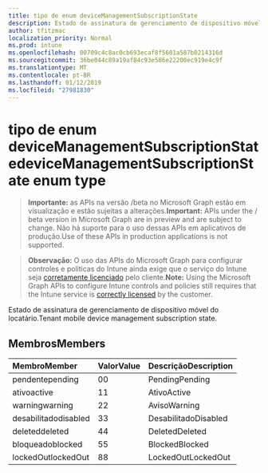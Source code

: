 ```yaml
---
title: tipo de enum deviceManagementSubscriptionState
description: Estado de assinatura de gerenciamento de dispositivo móvel do locatário.
author: tfitzmac
localization_priority: Normal
ms.prod: intune
ms.openlocfilehash: 00709c4c8ac0cb693ecaf8f5601a587b0214316d
ms.sourcegitcommit: 36be044c89a19af84c93e586e22200ec919e4c9f
ms.translationtype: MT
ms.contentlocale: pt-BR
ms.lasthandoff: 01/12/2019
ms.locfileid: "27981830"
---
```

# <a name="devicemanagementsubscriptionstate-enum-type"></a><span data-ttu-id="98bff-103">tipo de enum deviceManagementSubscriptionState</span><span class="sxs-lookup"><span data-stu-id="98bff-103">deviceManagementSubscriptionState enum type</span></span>

> <span data-ttu-id="98bff-104">**Importante:** as APIs na versão /beta no Microsoft Graph estão em visualização e estão sujeitas a alterações.</span><span class="sxs-lookup"><span data-stu-id="98bff-104">**Important:** APIs under the / beta version in Microsoft Graph are in preview and are subject to change.</span></span> <span data-ttu-id="98bff-105">Não há suporte para o uso dessas APIs em aplicativos de produção.</span><span class="sxs-lookup"><span data-stu-id="98bff-105">Use of these APIs in production applications is not supported.</span></span>

> <span data-ttu-id="98bff-106">**Observação:** O uso das APIs do Microsoft Graph para configurar controles e políticas do Intune ainda exige que o serviço do Intune seja [corretamente licenciado](https://go.microsoft.com/fwlink/?linkid=839381) pelo cliente.</span><span class="sxs-lookup"><span data-stu-id="98bff-106">**Note:** Using the Microsoft Graph APIs to configure Intune controls and policies still requires that the Intune service is [correctly licensed](https://go.microsoft.com/fwlink/?linkid=839381) by the customer.</span></span>

<span data-ttu-id="98bff-107">Estado de assinatura de gerenciamento de dispositivo móvel do locatário.</span><span class="sxs-lookup"><span data-stu-id="98bff-107">Tenant mobile device management subscription state.</span></span>
## <a name="members"></a><span data-ttu-id="98bff-108">Membros</span><span class="sxs-lookup"><span data-stu-id="98bff-108">Members</span></span>
|<span data-ttu-id="98bff-109">Membro</span><span class="sxs-lookup"><span data-stu-id="98bff-109">Member</span></span>|<span data-ttu-id="98bff-110">Valor</span><span class="sxs-lookup"><span data-stu-id="98bff-110">Value</span></span>|<span data-ttu-id="98bff-111">Descrição</span><span class="sxs-lookup"><span data-stu-id="98bff-111">Description</span></span>|
|:---|:---|:---|
|<span data-ttu-id="98bff-112">pendente</span><span class="sxs-lookup"><span data-stu-id="98bff-112">pending</span></span>|<span data-ttu-id="98bff-113">0</span><span class="sxs-lookup"><span data-stu-id="98bff-113">0</span></span>|<span data-ttu-id="98bff-114">Pending</span><span class="sxs-lookup"><span data-stu-id="98bff-114">Pending</span></span>|
|<span data-ttu-id="98bff-115">ativo</span><span class="sxs-lookup"><span data-stu-id="98bff-115">active</span></span>|<span data-ttu-id="98bff-116">1</span><span class="sxs-lookup"><span data-stu-id="98bff-116">1</span></span>|<span data-ttu-id="98bff-117">Ativo</span><span class="sxs-lookup"><span data-stu-id="98bff-117">Active</span></span>|
|<span data-ttu-id="98bff-118">warning</span><span class="sxs-lookup"><span data-stu-id="98bff-118">warning</span></span>|<span data-ttu-id="98bff-119">2</span><span class="sxs-lookup"><span data-stu-id="98bff-119">2</span></span>|<span data-ttu-id="98bff-120">Aviso</span><span class="sxs-lookup"><span data-stu-id="98bff-120">Warning</span></span>|
|<span data-ttu-id="98bff-121">desabilitado</span><span class="sxs-lookup"><span data-stu-id="98bff-121">disabled</span></span>|<span data-ttu-id="98bff-122">3</span><span class="sxs-lookup"><span data-stu-id="98bff-122">3</span></span>|<span data-ttu-id="98bff-123">Desabilitado</span><span class="sxs-lookup"><span data-stu-id="98bff-123">Disabled</span></span>|
|<span data-ttu-id="98bff-124">deleted</span><span class="sxs-lookup"><span data-stu-id="98bff-124">deleted</span></span>|<span data-ttu-id="98bff-125">4</span><span class="sxs-lookup"><span data-stu-id="98bff-125">4</span></span>|<span data-ttu-id="98bff-126">Deleted</span><span class="sxs-lookup"><span data-stu-id="98bff-126">Deleted</span></span>|
|<span data-ttu-id="98bff-127">bloqueado</span><span class="sxs-lookup"><span data-stu-id="98bff-127">blocked</span></span>|<span data-ttu-id="98bff-128">5</span><span class="sxs-lookup"><span data-stu-id="98bff-128">5</span></span>|<span data-ttu-id="98bff-129">Blocked</span><span class="sxs-lookup"><span data-stu-id="98bff-129">Blocked</span></span>|
|<span data-ttu-id="98bff-130">lockedOut</span><span class="sxs-lookup"><span data-stu-id="98bff-130">lockedOut</span></span>|<span data-ttu-id="98bff-131">8</span><span class="sxs-lookup"><span data-stu-id="98bff-131">8</span></span>|<span data-ttu-id="98bff-132">LockedOut</span><span class="sxs-lookup"><span data-stu-id="98bff-132">LockedOut</span></span>|





